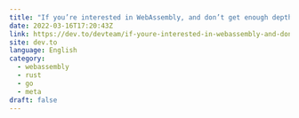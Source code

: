 ```yaml
---
title: "If you’re interested in WebAssembly, and don’t get enough depth here on DEV, read this…"
date: 2022-03-16T17:20:43Z
link: https://dev.to/devteam/if-youre-interested-in-webassembly-and-dont-get-enough-depth-here-on-dev-read-this-pfl?utm_medium=RSS&utm_source=news.12bit.vn
site: dev.to
language: English
category:
  - webassembly
  - rust
  - go
  - meta
draft: false
---
```

